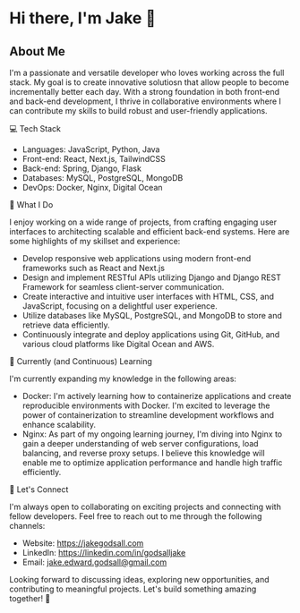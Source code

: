 # Hi there, I'm Jake 👋

## About Me

I'm a passionate and versatile developer who loves working across the full stack. My goal is to create innovative solutiosn that allow people to become incrementally better each day. With a strong foundation in both front-end and back-end development, I thrive in collaborative environments where I can contribute my skills to build robust and user-friendly applications.

💻 Tech Stack

- Languages: JavaScript, Python, Java
- Front-end: React, Next.js, TailwindCSS
- Back-end: Spring, Django, Flask
- Databases: MySQL, PostgreSQL, MongoDB
- DevOps: Docker, Nginx, Digital Ocean

🚀 What I Do

I enjoy working on a wide range of projects, from crafting engaging user interfaces to architecting scalable and efficient back-end systems. Here are some highlights of my skillset and experience:

- Develop responsive web applications using modern front-end frameworks such as React and Next.js
- Design and implement RESTful APIs utilizing Django and Django REST Framework for seamless client-server communication.
- Create interactive and intuitive user interfaces with HTML, CSS, and JavaScript, focusing on a delightful user experience.
- Utilize databases like MySQL, PostgreSQL, and MongoDB to store and retrieve data efficiently.
- Continuously integrate and deploy applications using Git, GitHub, and various cloud platforms like Digital Ocean and AWS.

🌱 Currently (and Continuous) Learning

I'm currently expanding my knowledge in the following areas:

- Docker: I'm actively learning how to containerize applications and create reproducible environments with Docker. I'm excited to leverage the power of containerization to streamline development workflows and enhance scalability.
- Nginx: As part of my ongoing learning journey, I'm diving into Nginx to gain a deeper understanding of web server configurations, load balancing, and reverse proxy setups. I believe this knowledge will enable me to optimize application performance and handle high traffic efficiently.

🤝 Let's Connect

I'm always open to collaborating on exciting projects and connecting with fellow developers. Feel free to reach out to me through the following channels:

- Website: https://jakegodsall.com
- LinkedIn: https://linkedin.com/in/godsalljake
- Email: jake.edward.godsall@gmail.com

Looking forward to discussing ideas, exploring new opportunities, and contributing to meaningful projects. Let's build something amazing together! 🚀
